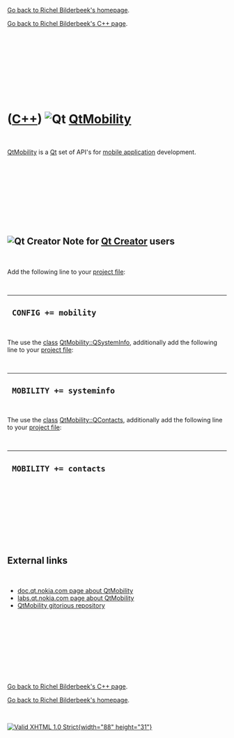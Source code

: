 [Go back to Richel Bilderbeek's homepage](index.htm).

[Go back to Richel Bilderbeek's C++ page](Cpp.htm).

 

 

 

 

 

([C++](Cpp.htm)) ![Qt](PicQt.png) [QtMobility](CppQtMobility.htm)
=================================================================

 

[QtMobility](CppQtMobility.htm) is a [Qt](CppQt.htm) set of API's for
[mobile application](CppMobileApplication.htm) development.

 

 

 

 

 

![Qt Creator](PicQtCreator.png) Note for [Qt Creator](CppQtCreator.htm) users
-----------------------------------------------------------------------------

 

Add the following line to your [project file](CppQtProjectFile.htm):

 

  -----------------------
  ` CONFIG += mobility`
  -----------------------

 

The use the [class](CppClass.htm)
[QtMobility::QSystemInfo](CppQSystemInfo.htm), additionally add the
following line to your [project file](CppQtProjectFile.htm):

 

  ---------------------------
  ` MOBILITY += systeminfo`
  ---------------------------

 

The use the [class](CppClass.htm)
[QtMobility::QContacts](CppQContacts.htm), additionally add the
following line to your [project file](CppQtProjectFile.htm):

 

  -------------------------
  ` MOBILITY += contacts`
  -------------------------

 

 

 

 

 

External links
--------------

 

-   [doc.qt.nokia.com page about
    QtMobility](http://doc.qt.nokia.com/qtmobility-1.0-tp)
-   [labs.qt.nokia.com page about
    QtMobility](http://labs.qt.nokia.com/category/qtmobility)
-   [QtMobility gitorious
    repository](http://qt.gitorious.org/qt-mobility)

 

 

 

 

 

[Go back to Richel Bilderbeek's C++ page](Cpp.htm).

[Go back to Richel Bilderbeek's homepage](index.htm).

 

[![Valid XHTML 1.0 Strict](valid-xhtml10.png){width="88"
height="31"}](http://validator.w3.org/check?uri=referer)
